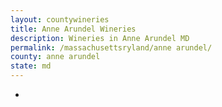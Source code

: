 ```yaml
---
layout: countywineries
title: Anne Arundel Wineries
description: Wineries in Anne Arundel MD
permalink: /massachusettsryland/anne arundel/
county: anne arundel
state: md
---
```

-

